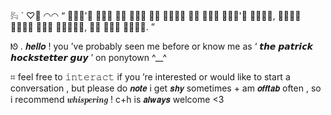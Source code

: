  𔒌 ` ♡⃘  ◠◠ “ 𝑫𝒐𝒏'𝒕 𝒆𝒂𝒕 𝒊𝒕 𝒂𝒍𝒍 𝒂𝒕 𝒐𝒏𝒄𝒆 𝒊𝒇 𝒚𝒐𝒖 𝒅𝒐𝒏'𝒕 𝒘𝒂𝒏𝒕, 𝒔𝒂𝒗𝒆 𝒔𝒐𝒎𝒆 𝒇𝒐𝒓 𝒍𝒂𝒕𝒆𝒓, 𝒊𝒇 𝒚𝒐𝒖 𝒘𝒂𝒏𝒕. ”

 
ᘚ . 𝒉𝒆𝒍𝒍𝒐 ! you ’ve probably seen me before or know me as ‘ 𝙩𝙝𝙚 𝙥𝙖𝙩𝙧𝙞𝙘𝙠 𝙝𝙤𝙘𝙠𝙨𝙩𝙚𝙩𝙩𝙚𝙧 𝙜𝙪𝙮 ’ on ponytown ^__^

⌗ feel free to 𝚒𝚗𝚝𝚎𝚛𝚊𝚌𝚝 if you ’re interested or would like to start a conversation , but please do 𝙣𝙤𝙩𝙚 i get 𝙨𝙝𝙮 sometimes + am 𝙤𝙛𝙛𝙩𝙖𝙗 often , so i recommend 𝒘𝒉𝒊𝒔𝒑𝒆𝒓𝒊𝒏𝒈 ! c+h is 𝙖𝙡𝙬𝙖𝙮𝙨 welcome <3
